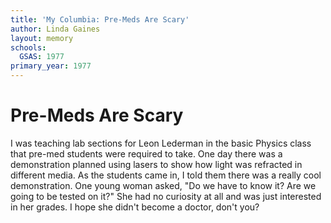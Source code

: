 ```yaml
---
title: 'My Columbia: Pre-Meds Are Scary'
author: Linda Gaines
layout: memory
schools:
  GSAS: 1977
primary_year: 1977
---
```

# Pre-Meds Are Scary

I was teaching lab sections for Leon Lederman in the basic Physics class that pre-med students were required to take. One day there was a demonstration planned using lasers to show how light was refracted in different media. As the students came in, I told them there was a really cool demonstration. One young woman asked, "Do we have to know it? Are we going to be tested on it?" She had no curiosity at all and was just interested in her grades.  I hope she didn't become a doctor, don't you?
